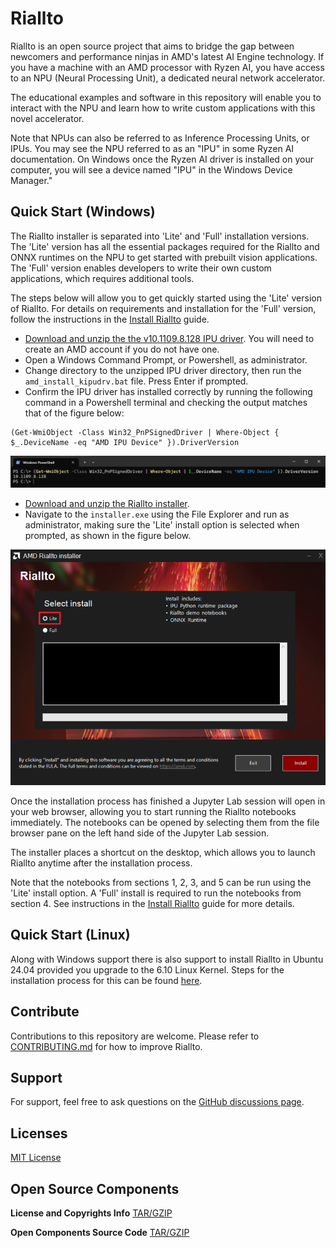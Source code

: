 # Riallto

Riallto is an open source project that aims to bridge the gap between newcomers and performance ninjas in AMD's latest AI Engine technology. If you have a machine with an AMD processor with Ryzen AI, you have access to an NPU (Neural Processing Unit), a dedicated neural network accelerator.

The educational examples and software in this repository will enable you to interact with the NPU and learn how to write custom applications with this novel accelerator.

Note that NPUs can also be referred to as Inference Processing Units, or IPUs. You may see the NPU referred to as an "IPU" in some Ryzen AI documentation. On Windows once the Ryzen AI driver is installed on your computer, you will see a device named "IPU" in the Windows Device Manager."

## Quick Start (Windows)

The Riallto installer is separated into 'Lite' and 'Full' installation versions. The 'Lite' version has all the essential packages required for the Riallto and ONNX runtimes on the NPU to get started with prebuilt vision applications. The 'Full' version enables developers to write their own custom applications, which requires additional tools.

The steps below will allow you to get quickly started using the 'Lite' version of Riallto. For details on requirements and installation for the 'Full' version, follow the instructions in the [Install Riallto](https://riallto.ai/install-riallto.html) guide.

* [Download and unzip the the v10.1109.8.128 IPU driver](https://account.amd.com/en/forms/downloads/ryzen-ai-software-platform-xef.html?filename=ipu_stack_rel_silicon_prod_1.1.zip). You will need to create an AMD account if you do not have one.
* Open a Windows Command Prompt, or Powershell, as administrator.
* Change directory to the unzipped IPU driver directory, then run the `amd_install_kipudrv.bat` file. Press Enter if prompted.
* Confirm the IPU driver has installed correctly by running the following command in a Powershell terminal and checking the output matches that of the figure below:

```
(Get-WmiObject -Class Win32_PnPSignedDriver | Where-Object { $_.DeviceName -eq "AMD IPU Device" }).DriverVersion
```

![IPU driver dialog](docs/images/ipu_driver.png)

* [Download and unzip the Riallto installer](https://www.amd.com/bin/public/amdOpenDownload?filename=Riallto-v1.1.zip). 
* Navigate to the `installer.exe` using the File Explorer and run as administrator, making sure the 'Lite' install option is selected when prompted, as shown in the figure below. 

![Riallto installer options](docs/images/installer.png)

Once the installation process has finished a Jupyter Lab session will open in your web browser, allowing you to start running the Riallto notebooks immediately. The notebooks can be opened by selecting them from the file browser pane on the left hand side of the Jupyter Lab session.

The installer places a shortcut on the desktop, which allows you to launch Riallto anytime after the installation process.

Note that the notebooks from sections 1, 2, 3, and 5 can be run using the 'Lite' install option. A 'Full' install is required to run the notebooks from section 4. See instructions in the [Install Riallto](https://riallto.ai/install-riallto.html) guide for more details.

## Quick Start (Linux)

Along with Windows support there is also support to install Riallto in Ubuntu 24.04 provided you upgrade to the 6.10 Linux Kernel. Steps for the installation process for this can be found [here](./scripts/linux).

## Contribute

Contributions to this repository are welcome. Please refer to [CONTRIBUTING.md](CONTRIBUTING.md) for how to improve Riallto.

## Support

For support, feel free to ask questions on the [GitHub discussions page](https://github.com/AMDResearch/Riallto/discussions).

## Licenses

[MIT License](LICENSE)

## Open Source Components

**License and Copyrights Info** [TAR/GZIP](https://www.xilinx.com/bin/public/openDownload?filename=riallto-v1.0-licenses.tar.gz)

**Open Components Source Code** [TAR/GZIP](https://www.xilinx.com/bin/public/openDownload?filename=riallto-v1.0-open_components.tar.gz)
